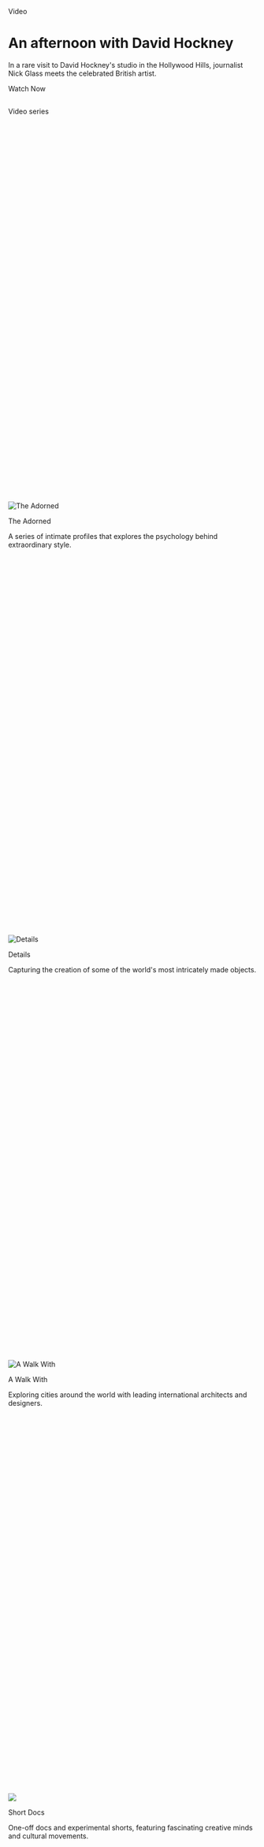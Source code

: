 <div id="mount">

<div class="Chrome__component">

<span style="font-size:0"></span>

<div>

<div class="StickyTop__ad" style="transition:max-height 0.6s cubic-bezier(0.52, 0.005, 0, 1.005);max-height:none">

<div class="Ad__component">

<div id="ad_bnr_atf_01" class="Ad__tag">

</div>

</div>

</div>

<span style="font-size:0"></span><span style="font-size:0"></span>

<div class="Header__container">

<div class="Header__component header" style="transition:transform 0.6s cubic-bezier(0.52, 0.005, 0, 1.005);transform:translateY(0)">

<div class="Header__wrapper">

<div class="Logo__component">

[](/)[](/style)

</div>

<div class="Header__burger">

<div class="Header__burgerIcon">

</div>

</div>

</div>

</div>

</div>

</div>

<div style="transition:padding-top 0.6s cubic-bezier(0.52, 0.005, 0, 1.005);padding-top:50px">

</div>

<div class="Chrome__content">

<div>

</div>

<div>

</div>

<div class="sc-fhYwyz fmNZgG">

<div class="VideoHub__component">

<div class="Zone__component VideoHub__pageTop dark Zone__isBleed">

<div class="Zone__wrapper">

<div class="VideoHub__gradient">

</div>

<div class="VideoHub__pageLead">

<div class="VideoHub__details">

<div class="VideoHub__title">

Video

</div>

[](https://www.cnn.com/style/videos/arts/2018/01/29/david-hockney-nick-glass-style-orig.cnn)

# An afternoon with David Hockney

<div class="VideoHub__cardDescription">

In a rare visit to David Hockney's studio in the Hollywood Hills,
journalist Nick Glass meets the celebrated British artist.

</div>

[](https://www.cnn.com/style/videos/arts/2018/01/29/david-hockney-nick-glass-style-orig.cnn)

<div class="VideoHub__arrow">

</div>

<span class="VideoHub__ctaText">Watch Now</span>

</div>

<div class="VideoHub__wrapper">

<div class="Image__component VideoHub__heroImage">

![Fallback
image](data:image/gif;base64,R0lGODlhAQABAAAAACH5BAEKAAEALAAAAAABAAEAAAICTAEAOw==)

</div>

</div>

</div>

</div>

</div>

<div class="Zone__component VideoHub__seriesZone dark">

<div class="Zone__wrapper">

<div class="Series__component">

<div class="sticky-outer-wrapper">

<div class="sticky-inner-wrapper" style="position:relative;top:0px;z-index:2">

<div class="TitleBar__component Series__seriesTitle">

<span class="TitleBar__title">Video series</span>

</div>

</div>

</div>

<div class="Series__wrapper">

[](/style/specials/the-adorned)

<div>

<div class="Series__photoWrapper">

<div class="Series__branding" style="background:transparent url(&#39;//cdn.cnn.com/cnn/2017/images/09/05/the_adorned_logo_cnn_style.png&#39;) 50%/64% no-repeat">

</div>

<div class="Image__component Series__seriesImage Image__hasAspectRatio" style="padding-top:150.00%">

![The
Adorned](https://dynaimage.cdn.cnn.com/cnn/e_blur:500,q_auto:low,w_50,c_fill,g_face,h_75,ar_2:3/http%3A%2F%2Fcdn.cnn.com%2Fcnnnext%2Fdam%2Fassets%2F170907154622-the-adorned-card.jpg)

</div>

</div>

</div>

<div class="Series__title">

The Adorned

</div>

<div class="Series__subHeading">

</div>

<div class="Series__description">

A series of intimate profiles that explores the psychology behind
extraordinary style.

</div>

[](/style/specials/details)

<div>

<div class="Series__photoWrapper">

<div class="Series__branding" style="background:transparent url(&#39;//cdn.cnn.com/cnn/2017/images/09/05/details_logo_cnn_style.png&#39;) 50%/64% no-repeat">

</div>

<div class="Image__component Series__seriesImage Image__hasAspectRatio" style="padding-top:150.00%">

![Details](https://dynaimage.cdn.cnn.com/cnn/e_blur:500,q_auto:low,w_50,c_fill,g_face,h_75,ar_2:3/http%3A%2F%2Fcdn.cnn.com%2Fcnnnext%2Fdam%2Fassets%2F170907154143-details-card.jpg)

</div>

</div>

</div>

<div class="Series__title">

Details

</div>

<div class="Series__subHeading">

</div>

<div class="Series__description">

Capturing the creation of some of the world's most intricately made
objects.

</div>

[](/style/specials/a-walk-with)

<div>

<div class="Series__photoWrapper">

<div class="Series__branding" style="background:transparent url(&#39;//cdn.cnn.com/cnn/2017/images/09/05/a_walk_with_logo_cnn_style.png&#39;) 50%/64% no-repeat">

</div>

<div class="Image__component Series__seriesImage Image__hasAspectRatio" style="padding-top:150.00%">

![A Walk
With](https://dynaimage.cdn.cnn.com/cnn/e_blur:500,q_auto:low,w_50,c_fill,g_face,h_75,ar_2:3/http%3A%2F%2Fcdn.cnn.com%2Fcnnnext%2Fdam%2Fassets%2F170907153939-a-walk-with.jpg)

</div>

</div>

</div>

<div class="Series__title">

A Walk With

</div>

<div class="Series__subHeading">

</div>

<div class="Series__description">

Exploring cities around the world with leading international architects
and designers.

</div>

[](http://www.cnn.com/style/specials/short-docs)

<div>

<div class="Series__photoWrapper">

<div class="Series__branding" style="background:transparent url(&#39;//cdn.cnn.com/cnn/2017/images/09/11/short_docs_logo.png&#39;) 50%/64% no-repeat">

</div>

<div class="Image__component Series__seriesImage Image__hasAspectRatio" style="padding-top:150.00%">

![](https://dynaimage.cdn.cnn.com/cnn/e_blur:500,q_auto:low,w_50,c_fill,g_face,h_75,ar_2:3/http%3A%2F%2Fcdn.cnn.com%2Fcnnnext%2Fdam%2Fassets%2F170912101641-test-short-docs-card-image.jpg)

</div>

</div>

</div>

<div class="Series__title">

Short Docs

</div>

<div class="Series__subHeading">

</div>

<div class="Series__description">

One-off docs and experimental shorts, featuring fascinating creative
minds and cultural movements.

</div>

[](/style/specials/masters-of-experience)

<div>

<div class="Series__photoWrapper">

<div class="Series__branding" style="background:transparent url(&#39;//cdn.cnn.com/cnn/2018/images/03/02/160x60_logo_moe.png&#39;) 50%/64% no-repeat">

</div>

<div class="Image__component Series__seriesImage Image__hasAspectRatio" style="padding-top:150.00%">

![](https://dynaimage.cdn.cnn.com/cnn/e_blur:500,q_auto:low,w_50,c_fill,g_face,h_75,ar_2:3/http%3A%2F%2Fcdn.cnn.com%2Fcnnnext%2Fdam%2Fassets%2F180302112045-masters-of-experience-video-background.jpg)

</div>

</div>

</div>

<div class="Series__title">

Masters of Experience

</div>

<div class="Series__subHeading">

</div>

<div class="Series__description">

Exploring the world's most original experiences, as told by the
visionaries who crafted them.

</div>

[](/style/specials/pixel-series)

<div>

<div class="Series__photoWrapper">

<div class="Series__branding" style="background:transparent url(&#39;//cdn.cnn.com/cnn/2017/images/09/12/pixel_logo_cnn_style.png&#39;) 50%/64% no-repeat">

</div>

<div class="Image__component Series__seriesImage Image__hasAspectRatio" style="padding-top:150.00%">

![](https://dynaimage.cdn.cnn.com/cnn/e_blur:500,q_auto:low,w_50,c_fill,g_face,h_75,ar_2:3/http%3A%2F%2Fcdn.cnn.com%2Fcnnnext%2Fdam%2Fassets%2F160912165917-pixel-vincent-laforet-thumb-3.jpg)

</div>

</div>

</div>

<div class="Series__title">

Pixel

</div>

<div class="Series__subHeading">

</div>

<div class="Series__description">

Turning the lens on some of the most inspiring photographers from around
the world

</div>

[](/style/specials/louvre-abu-dhabi)

<div>

<div class="Series__photoWrapper">

<div class="Series__branding" style="background:transparent url(&#39;//cdn.cnn.com/cnn/2017/images/10/26/inside_the_louvre_abu_dhabi_logo_cnn_style.png&#39;) 50%/64% no-repeat">

</div>

<div class="Image__component Series__seriesImage Image__hasAspectRatio" style="padding-top:150.00%">

![](https://dynaimage.cdn.cnn.com/cnn/e_blur:500,q_auto:low,w_50,c_fill,g_face,h_75,ar_2:3/http%3A%2F%2Fcdn.cnn.com%2Fcnnnext%2Fdam%2Fassets%2F171027130532-inside-the-louvre-abu-dhabi-card.jpg)

</div>

</div>

</div>

<div class="Series__title">

Inside the Louvre Abu Dhabi

</div>

<div class="Series__subHeading">

</div>

<div class="Series__description">

The story of a world-class museum that took a decade to complete.

</div>

[](/style/specials/masters-at-work)

<div>

<div class="Series__photoWrapper">

<div class="Series__branding" style="background:transparent url(&#39;//cdn.cnn.com/cnn/2017/images/09/05/masters_at_work_logo_cnn_style.png&#39;) 50%/64% no-repeat">

</div>

<div class="Image__component Series__seriesImage Image__hasAspectRatio" style="padding-top:150.00%">

![](https://dynaimage.cdn.cnn.com/cnn/e_blur:500,q_auto:low,w_50,c_fill,g_face,h_75,ar_2:3/http%3A%2F%2Fcdn.cnn.com%2Fcnnnext%2Fdam%2Fassets%2F170912125602-masters-at-work-card-image-video-hub.jpg)

</div>

</div>

</div>

<div class="Series__title">

Masters at Work

</div>

<div class="Series__subHeading">

</div>

<div class="Series__description">

Behind the scenes with the world's leading creatives.

</div>

</div>

</div>

</div>

</div>

<div class="Zone__component VideoHub__videoFilterZone dark Zone__isBleedSmall">

<div class="Zone__wrapper">

<div>

<div class="VideosFilters__filtersWrapper">

<div class="sticky-outer-wrapper">

<div class="sticky-inner-wrapper" style="position:relative;top:0px">

<div class="VideosFilters__filterHeader">

<div class="sticky-outer-wrapper">

<div class="sticky-inner-wrapper" style="position:relative;top:0px;z-index:2">

<div class="TitleBar__component VideosFilters__title">

<span class="TitleBar__title">Latest Videos on Style</span>

</div>

</div>

</div>

<div class="VideosFilters__filters">

<div class="VideosFilters__label">

Filters

</div>

<span class="VideosFilters__button VideosFilters__active">all</span><span class="VideosFilters__button">arts</span><span class="VideosFilters__button">design</span><span class="VideosFilters__button">architecture</span><span class="VideosFilters__button">fashion</span><span class="VideosFilters__button">luxury</span><span class="VideosFilters__button">beauty</span>

</div>

</div>

</div>

</div>

</div>

<div class="VideosFilters__videos VideosFilters__isLoading">

</div>

</div>

</div>

</div>

<div class="Zone__component VideoHub__recirculationZone dark Zone__isBleed">

<div class="Zone__wrapper">

</div>

</div>

</div>

</div>

<div class="Grid-sc-1kcyc0j-0 hFujui">

<div class="Cell-i0zvfi-0 laaVcq">

<div class="Text-sc-1amvtpj-0 gYetWy">

Search

</div>

<div class="Box-sc-1fet97o-0 bQmsQJ">

</div>

<div class="Box-sc-1fet97o-0 fyifOt">

</div>

</div>

</div>

<div class="Grid-sc-1kcyc0j-0 hFujui">

<div class="Cell-i0zvfi-0 dxrNOP">

<div class="Box-sc-1fet97o-0 sc-cJSrbW dBbbZo">

  - [US](/us "visit the US section")
      - [Crime +
        Justice](/specials/us/crime-and-justice "visit the Crime + Justice section")
      - [Energy +
        Environment](/specials/us/energy-and-environment "visit the Energy + Environment section")
      - [Extreme
        Weather](/specials/us/extreme-weather "visit the Extreme Weather section")
      - [Space +
        Science](/specials/space-science "visit the Space + Science section")
  - [World](/world "visit the World section")
      - [Africa](/africa "visit the Africa section")
      - [Americas](/americas "visit the Americas section")
      - [Asia](/asia "visit the Asia section")
      - [Australia](/australia "visit the Australia section")
      - [China](/china "visit the China section")
      - [Europe](/europe "visit the Europe section")
      - [India](/india "visit the India section")
      - [Middle East](/middle-east "visit the Middle East section")
      - [United Kingdom](/uk "visit the United Kingdom section")
  - [Politics](/politics "visit the Politics section")
      - [45](/specials/politics/president-donald-trump-45 "visit the 45 section")
      - [Congress](/specials/politics/congress-capitol-hill "visit the Congress section")
      - [SCOTUS](/specials/politics/supreme-court-nine "visit the SCOTUS section")
      - [Facts
        First](/specials/politics/fact-check-politics "visit the Facts First section")
      - [2020](/specials/politics/2020-election-coverage "visit the 2020 section")
      - [Candidates](/election/2020/candidates "visit the Candidates section")
  - [Business](/business "visit the Business section")
      - [Markets](https://money.cnn.com/data/markets/ "visit the Markets section")
      - [Tech](/business/tech "visit the Tech section")
      - [Media](/business/media "visit the Media section")
      - [Success](/business/success "visit the Success section")
      - [Perspectives](/business/perspectives "visit the Perspectives section")
      - [Videos](/business/videos "visit the Videos section")
  - [Opinion](/opinions "visit the Opinion section")
      - [Political
        Op-Eds](/specials/opinion/opinion-politics "visit the Political Op-Eds section")
      - [Social
        Commentary](/specials/opinion/opinion-social-issues "visit the Social Commentary section")
  - [Health](/health "visit the Health section")
      - [Food](/specials/health/food-diet "visit the Food section")
      - [Fitness](/specials/health/fitness-excercise "visit the Fitness section")
      - [Wellness](/specials/health/wellness "visit the Wellness section")
      - [Parenting](/specials/health/parenting "visit the Parenting section")
      - [Vital
        Signs](/specials/health/vital-signs "visit the Vital Signs section")
  - [Entertainment](/entertainment "visit the Entertainment section")
      - [Stars](/entertainment/celebrities "visit the Stars section")
      - [Screen](/entertainment/movies "visit the Screen section")
      - [Binge](/entertainment/tv-shows "visit the Binge section")
      - [Culture](/entertainment/culture "visit the Culture section")
      - [Media](/business/media "visit the Media section")
  - [Tech](/business/tech "visit the Tech section")
      - [Innovate](/specials/tech/innovate "visit the Innovate section")
      - [Gadget](/specials/tech/gadget "visit the Gadget section")
      - [Mission:
        Ahead](/specials/tech/mission-ahead "visit the Mission: Ahead section")
      - [Upstarts](/specials/tech/upstarts "visit the Upstarts section")
      - [Work
        Transformed](/specials/tech/work-transformed "visit the Work Transformed section")
      - [Innovative
        Cities](/specials/tech/innovative-cities "visit the Innovative Cities section")
  - [Style](/style "visit the Style section")
      - [Arts](/style/arts "visit the Arts section")
      - [Design](/style/design "visit the Design section")
      - [Fashion](/style/fashion "visit the Fashion section")
      - [Architecture](/style/architecture "visit the Architecture section")
      - [Luxury](/style/luxury "visit the Luxury section")
      - [Beauty](/style/beauty "visit the Beauty section")
      - [Video](/style/videos "visit the Video section")
  - [Travel](/travel "visit the Travel section")
      - [Destinations](/travel/destinations "visit the Destinations section")
      - [Food &
        Drink](/travel/food-and-drink "visit the Food & Drink section")
      - [News](/travel/news "visit the News section")
      - [Stay](/travel/stay "visit the Stay section")
      - [Videos](/travel/videos "visit the Videos section")
  - [Sports](http://bleacherreport.com "visit the Sports section")
      - [Pro
        Football](http://bleacherreport.com/nfl "visit the Pro Football section")
      - [College
        Football](http://bleacherreport.com/college-football "visit the College Football section")
      - [Basketball](http://bleacherreport.com/nba "visit the Basketball section")
      - [Baseball](http://bleacherreport.com/mlb "visit the Baseball section")
      - [Soccer](http://bleacherreport.com/world-football "visit the Soccer section")
      - [Olympics](/specials/sport/winter-olympics-2018 "visit the Olympics section")
  - [Videos](/videos "visit the Videos section")
      - [Live TV](//cnn.it/go2 "visit the Live TV  section")
      - [Digital
        Studios](/specials/digital-studios "visit the Digital Studios section")
      - [CNN
        Films](/specials/videos/digital-shorts "visit the CNN Films section")
      - [HLN](/specials/videos/hln "visit the HLN section")
      - [TV Schedule](/tv/schedule/cnn "visit the TV Schedule section")
      - [TV Shows
        A-Z](/specials/tv/all-shows "visit the TV Shows A-Z section")
      - [CNNVR](/vr "visit the CNNVR section")
  - [Coupons](//coupons.cnn.com "visit the Coupons section")
      - [CNN
        Underscored](/cnn-underscored/ "visit the CNN Underscored section")
      - [Explore](/specials/cnn-underscored/explore/ "visit the Explore section")
      - [Wellness](/specials/cnn-underscored/wellness/ "visit the Wellness section")
      - [Gadgets](/specials/cnn-underscored/gadgets/ "visit the Gadgets section")
      - [Lifestyle](/specials/cnn-underscored/lifestyle/ "visit the Lifestyle section")
      - [CNN
        Store](//store.cnn.com/?utm_source=cnn.com&utm_medium=referral&utm_campaign=navbar "visit the CNN Store section")
  - [More](/more "visit the More section")
      - [Photos](/specials/photos "visit the Photos section")
      - [Longform](/specials/cnn-longform "visit the Longform section")
      - [Investigations](/specials/cnn-investigates "visit the Investigations section")
      - [CNN
        Profiles](/specials/profiles "visit the CNN Profiles section")
      - [CNN
        Leadership](/specials/more/cnn-leadership "visit the CNN Leadership section")
      - [CNN
        Newsletters](/email/subscription "visit the CNN Newsletters section")
      - [Work for
        CNN](https://www.turnerjobs.com/search-jobs?orgIds=1174&ac=19299 "visit the Work for CNN section")

</div>

</div>

</div>

<div class="Box-sc-1fet97o-0 sc-TOsTZ Qfqyl">

-----

</div>

<div class="Grid-sc-1kcyc0j-0 hFujui">

<div class="Cell-i0zvfi-0 dxrNOP">

<div class="Flex-sc-1sqrs56-0 drTWbY">

<div class="Flex-sc-1sqrs56-0 sc-kjoXOD dAqPFb">

<div class="Flex-sc-1sqrs56-0 sc-bdVaJa bemtay" size="40">

</div>

</div>

<div class="Flex-sc-1sqrs56-0 sc-gisBJw kFQkml">

<div class="Flex-sc-1sqrs56-0 sc-kGXeez hwoZBw" data-test="social-follow-bar">

<span class="Text-sc-1amvtpj-0-span jKFEoX" data-font-weight="bold" data-test="follow-text" data-font-size="12" data-letter-spacing="1.5">Follow
CNN </span>

<div class="Box-sc-1fet97o-0 sc-dxgOiQ jUzaWY" data-mode="dark">

</div>

  - 
  - 
  - 

</div>

</div>

</div>

</div>

</div>

<div class="Grid-sc-1kcyc0j-0 hFujui">

<div class="Cell-i0zvfi-0 dxrNOP">

<div class="Box-sc-1fet97o-0 sc-kgAjT fXByFM">

-----

</div>

<div class="Box-sc-1fet97o-0 cApVqV">

  - [Terms of Use](/terms "visit the Terms of Use section")
  - [Privacy Policy](/privacy "visit the Privacy Policy section")
  - [Accessibility &
    CC](/accessibility "visit the Accessibility & CC section")
  - [AdChoices](# "visit the AdChoices section")
  - [About Us](/about "visit the About Us section")
  - [CNN Studio Tours](/tour "visit the CNN Studio Tours section")
  - [Modern Slavery Act
    Statement](/msa "visit the Modern Slavery Act Statement section")
  - [Advertise with
    us](https://commercial.cnn.com "visit the Advertise with us section")
  - [CNN Store](//store.cnn.com "visit the CNN Store section")
  - [Newsletters](/newsletters "visit the Newsletters section")
  - [Transcripts](/transcripts "visit the Transcripts section")
  - [License Footage](/collection "visit the License Footage section")
  - [CNN
    Newsource](http://cnnnewsource.com "visit the CNN Newsource section")
  - [Sitemap](https://www.cnn.com/sitemap.html "visit the Sitemap section")

</div>

<div class="Box-sc-1fet97o-0 sc-dVhcbM hZaYGU" data-mode="dark" data-component="copyright">

<span class="Text-sc-1amvtpj-0-span sc-fBuWsC eOrGtR" data-area="copyright-CNN">©
2020 Cable News Network.</span>[Turner Broadcasting System,
Inc.](//www.turner.com "Turner Broadcasting System, Inc.")<span class="Text-sc-1amvtpj-0-span sc-fBuWsC eOrGtR">All
Rights
Reserved.</span><span class="Text-sc-1amvtpj-0-span sc-fBuWsC sc-eqIVtm iNQXQO">CNN
Sans ™ & © 2016 Cable News Network.</span>

</div>

</div>

</div>

</div>

</div>

</div>

